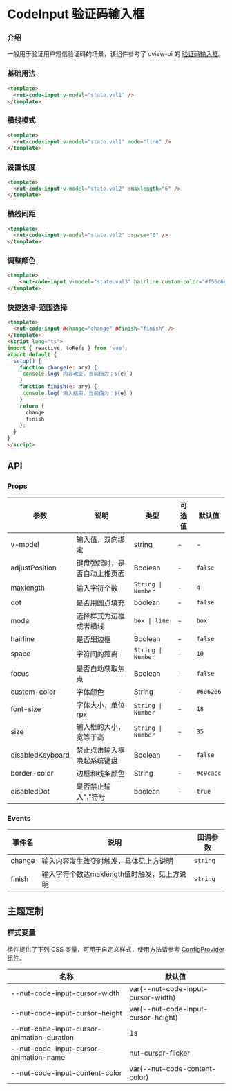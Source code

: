 # CodeInput 验证码输入框

### 介绍

一般用于验证用户短信验证码的场景，该组件参考了 uview-ui 的 [验证码输入框](https://www.uviewui.com/components/codeInput.html)。

### 基础用法

```html
<template>
  <nut-code-input v-model="state.val1" />
</template>
```

### 横线模式

```html
<template>
  <nut-code-input v-model="state.val1" mode="line" />
</template>
```

### 设置长度

```html
<template>
  <nut-code-input v-model="state.val2" :maxlength="6" />
</template>
```

### 横线间距

```html
<template>
  <nut-code-input v-model="state.val2" :space="0" />
</template>
```

### 调整颜色

```html
<template>
    <nut-code-input v-model="state.val3" hairline custom-color="#f56c6c" border-color="#f56c6c" />
</template>
```

### 快捷选择-范围选择

```html
<template>
  <nut-code-input @change="change" @finish="finish" />
</template>
<script lang="ts">
import { reactive, toRefs } from 'vue';
export default {
  setup() {
    function change(e: any) {
     console.log(`内容改变，当前值为：${e}`)
    }
    function finish(e: any) {
     console.log(`输入结束，当前值为：${e}`)
    }
    return {
      change
      finish
    };
  }
}
</script>
```

## API

### Props

| 参数             | 说明                        | 类型               | 可选值 | 默认值    |
|------------------|---------------------------|--------------------|--------|-----------|
| v-model          | 输入值，双向绑定             | string             | -      | -         |
| adjustPosition   | 键盘弹起时，是否自动上推页面 | Boolean            | -      | `false`   |
| maxlength        | 输入字符个数                | `String \| Number` | -      | `4`       |
| dot              | 是否用圆点填充              | boolean            | -      | `false`   |
| mode             | 选择样式为边框或者横线      | `box \| line`      | -      | `box`     |
| hairline         | 是否细边框                  | Boolean            | -      | `false`   |
| space            | 字符间的距离                | `String \| Number` | -      | `10`      |
| focus            | 是否自动获取焦点            | Boolean            | -      | `false`   |
| custom-color     | 字体颜色                    | String             | -      | `#606266` |
| font-size        | 字体大小，单位rpx            | `String \| Number` | -      | `18`      |
| size             | 输入框的大小，宽等于高       | `String \| Number` | -      | `35`      |
| disabledKeyboard | 禁止点击输入框唤起系统键盘  | Boolean            | -      | `false`   |
| border-color     | 边框和线条颜色              | String             | -      | `#c9cacc` |
| disabledDot      | 是否禁止输入"."符号         | boolean            | -      | `true`    |

### Events

| 事件名 | 说明                                       | 回调参数 |
|--------|------------------------------------------|----------|
| change | 输入内容发生改变时触发，具体见上方说明      | `string` |
| finish | 输入字符个数达maxlength值时触发，见上方说明 | `string` |

## 主题定制

### 样式变量

组件提供了下列 CSS 变量，可用于自定义样式，使用方法请参考 [ConfigProvider 组件](/components/basic/configprovider)。

| 名称                                       | 默认值                              |
|--------------------------------------------|-------------------------------------|
| --nut-code-input-cursor-width              | var(--nut-code-input-cursor-width)  |
| --nut-code-input-cursor-height             | var(--nut-code-input-cursor-height) |
| --nut-code-input-cursor-animation-duration | 1s                                  |
| --nut-code-input-cursor-animation-name     | nut-cursor-flicker                  |
| --nut-code-input-content-color             | var(--nut-code-content-color)       |

